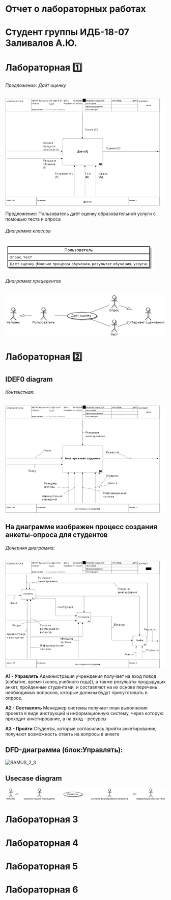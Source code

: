 # Отчет о лабораторных работах
# Студент группы ИДБ-18-07 Заливалов А.Ю.
# Лабораторная :one:

###### Предложение: Даёт оценку

![RAMUS](lab1/01_A0.png)

Предложение: Пользователь даёт оценку образовательной услуги с помощью теста и опроса

###### Диаграмма классов

![PLANTUML_1](lab1/RP11IiD068NNdLFyTANW8MgzW3lNGpBOq6b6Pb9SYD0ae1j119UYLuXAgIZ6Axp_HhuG5owwol-__tllXPcboiPglV8cBOlomaQxaipRbEJAJEOsMvx7i2xpa-13bBD5KJapEOunN8xAt1CX66Bkud_fsemfKxoWnvVUOSVl6pfji1tsgTWafsmHFED7D-YrFfBXghKs1ez47xGHwZTq.png)

###### Диаграмма прецедентов

![PLANTUML_2](lab1/fP4nIyD068RdtgyuCkbGCBj8K-T0DkSZETlGD2Tt5noiO2Cu2Q8uAxYuba9HMXh_mdV_oBTS6x9t2FVc-Tvxk4i6nWfjgsd1p2GlRuGMKovIgpI_OxsXI2SZhQeokrG5qDKujvBr8gtLhIV30XKKbSwaxgBxZgyoCXL67cqivBNbLd6TZyQMPxcMgSrLoVnvapCk30_ecr.png)

# Лабораторная :two:

## IDEF0 diagram
###### Контекстная:
![RAMUS_2_1](lab2/01_A0.png)

## На диаграмме изображен процесс создания анкеты-опроса для студентов
###### Дочерняя диаграмма:
![RAMUS_2_2](lab2/02_A0.png)

**A1 - Управлять**
Администрация учреждения получает на вход повод (событие, время (конец учебного года)), а также резульаты продыдущих анкет, пройденные студентами, и составляют на их основе перечень необходимых вопросов, которые должны будут присутстовать в опросе.

**А2 - Составлять**
Менеджер системы получает план выполнения проекта в виде инструкций и информационную систему, через которую проходит анкетирование, а на вход - ресурсы

**А3 - Пройти**
Студенты, которые согласились пройти анкетирование, получают возможность ответь на вопросы в анкете

## DFD-диаграмма (блок:Управлять):
![RAMUS_2_3](lab2/03_A0.png)

## Usecase diagram
![PLANTUML_2](lab2/fL4zIyD069vxl-8bamu5Vu18M-T2DkSZETlGD2UNAmvMQ5Lq4UheAWwkHOm4Q-9VUEyV-SHhItQ796-UZoTFtklbLXexcwOYdoJPXJHoIZAosj2Lw0naD1aPFSlYKvq2EXidLebEtnXzwP512Wc4siJAjA7hLjuiLv7CrRyJKtLkoMeooMXiAKwCYcoYC-7xXaSaSmhuZGlUSCtlU7u5.png)

# Лабораторная 3
# Лабораторная 4
# Лабораторная 5
# Лабораторная 6
